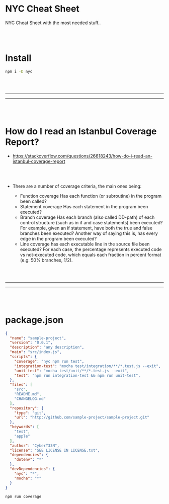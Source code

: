 # NYC Cheat Sheet
NYC Cheat Sheet with the most needed stuff..














<br><br>

# Install
```bash
npm i -D nyc
```



















<br><br>
____________________________________
____________________________________
<br><br>





# How do I read an Istanbul Coverage Report?
- https://stackoverflow.com/questions/26618243/how-do-i-read-an-istanbul-coverage-report




<br><br>

- There are a number of coverage criteria, the main ones being:

  - Function coverage Has each function (or subroutine) in the program been called?
  - Statement coverage Has each statement in the program been executed?
  - Branch coverage Has each branch (also called DD-path) of each control structure (such as in if and case statements) been executed? For example, given an if statement, have both the true and false branches been executed? Another way of saying this is, has every edge in the program been executed?
  - Line coverage has each executable line in the source file been executed?
For each case, the percentage represents executed code vs not-executed code, which equals each fraction in percent format (e.g: 50% branches, 1/2).








































<br><br>
____________________________________
____________________________________
<br><br>

# package.json
```json
{
  "name": "sample-project",
  "version": "0.0.1",
  "description": "any description",
  "main": "src/index.js",
  "scripts": {
    "coverage": "nyc npm run test",
    "integration-test": "mocha test/integration/**/*.test.js --exit",
    "unit-test": "mocha test/unit/**/*.test.js --exit",
    "test": "npm run integration-test && npm run unit-test",
  },
  "files": [
    "src",
    "README.md",
    "CHANGELOG.md"
  ],
  "repository": {
    "type": "git",
    "url": "http://github.com/sample-project/sample-project.git"
  },
  "keywords": [
    "test",
    "apple"
  ],
  "author": "CyberT33N",
  "license": "SEE LICENSE IN LICENSE.txt",
  "dependencies": {
    "dotenv": "*"
  },
  "devDependencies": {
    "nyc": "*",
    "mocha": "*"
  }
}
```

```bash
npm run coverage
```

<br><br>


